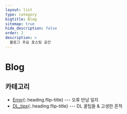 ```yaml
---
layout: list
type: category
bigtitle: Blog
sitemap: true
hide_description: false
order: 2
description: >
  블로그 주요 포스팅 공간
---
```


# Blog

## 카테고리

* [Error]{:.heading.flip-title} ---  오류 만남 일지
* [DL_tips]{:.heading.flip-title} --- DL 꿀팁들 & 고생한 흔적

[Error]: /Error/
[DL_tips]: /DL_tips/